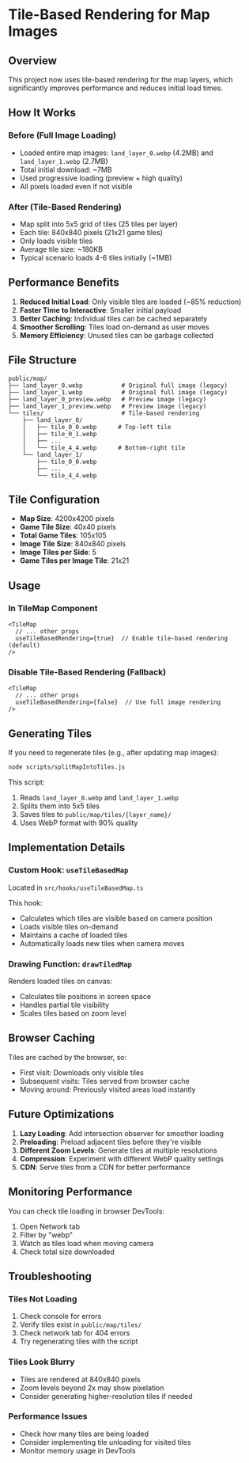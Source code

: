 # Tile-Based Rendering for Map Images

## Overview

This project now uses tile-based rendering for the map layers, which significantly improves performance and reduces initial load times.

## How It Works

### Before (Full Image Loading)
- Loaded entire map images: `land_layer_0.webp` (4.2MB) and `land_layer_1.webp` (2.7MB)
- Total initial download: ~7MB
- Used progressive loading (preview + high quality)
- All pixels loaded even if not visible

### After (Tile-Based Rendering)
- Map split into 5x5 grid of tiles (25 tiles per layer)
- Each tile: 840x840 pixels (21x21 game tiles)
- Only loads visible tiles
- Average tile size: ~180KB
- Typical scenario loads 4-6 tiles initially (~1MB)

## Performance Benefits

1. **Reduced Initial Load**: Only visible tiles are loaded (~85% reduction)
2. **Faster Time to Interactive**: Smaller initial payload
3. **Better Caching**: Individual tiles can be cached separately
4. **Smoother Scrolling**: Tiles load on-demand as user moves
5. **Memory Efficiency**: Unused tiles can be garbage collected

## File Structure

```
public/map/
├── land_layer_0.webp           # Original full image (legacy)
├── land_layer_1.webp           # Original full image (legacy)
├── land_layer_0_preview.webp   # Preview image (legacy)
├── land_layer_1_preview.webp   # Preview image (legacy)
└── tiles/                      # Tile-based rendering
    ├── land_layer_0/
    │   ├── tile_0_0.webp      # Top-left tile
    │   ├── tile_0_1.webp
    │   ├── ...
    │   └── tile_4_4.webp      # Bottom-right tile
    └── land_layer_1/
        ├── tile_0_0.webp
        ├── ...
        └── tile_4_4.webp
```

## Tile Configuration

- **Map Size**: 4200x4200 pixels
- **Game Tile Size**: 40x40 pixels
- **Total Game Tiles**: 105x105
- **Image Tile Size**: 840x840 pixels
- **Image Tiles per Side**: 5
- **Game Tiles per Image Tile**: 21x21

## Usage

### In TileMap Component

```tsx
<TileMap
  // ... other props
  useTileBasedRendering={true}  // Enable tile-based rendering (default)
/>
```

### Disable Tile-Based Rendering (Fallback)

```tsx
<TileMap
  // ... other props
  useTileBasedRendering={false}  // Use full image rendering
/>
```

## Generating Tiles

If you need to regenerate tiles (e.g., after updating map images):

```bash
node scripts/splitMapIntoTiles.js
```

This script:
1. Reads `land_layer_0.webp` and `land_layer_1.webp`
2. Splits them into 5x5 tiles
3. Saves tiles to `public/map/tiles/{layer_name}/`
4. Uses WebP format with 90% quality

## Implementation Details

### Custom Hook: `useTileBasedMap`

Located in `src/hooks/useTileBasedMap.ts`

This hook:
- Calculates which tiles are visible based on camera position
- Loads visible tiles on-demand
- Maintains a cache of loaded tiles
- Automatically loads new tiles when camera moves

### Drawing Function: `drawTiledMap`

Renders loaded tiles on canvas:
- Calculates tile positions in screen space
- Handles partial tile visibility
- Scales tiles based on zoom level

## Browser Caching

Tiles are cached by the browser, so:
- First visit: Downloads only visible tiles
- Subsequent visits: Tiles served from browser cache
- Moving around: Previously visited areas load instantly

## Future Optimizations

1. **Lazy Loading**: Add intersection observer for smoother loading
2. **Preloading**: Preload adjacent tiles before they're visible
3. **Different Zoom Levels**: Generate tiles at multiple resolutions
4. **Compression**: Experiment with different WebP quality settings
5. **CDN**: Serve tiles from a CDN for better performance

## Monitoring Performance

You can check tile loading in browser DevTools:

1. Open Network tab
2. Filter by "webp"
3. Watch as tiles load when moving camera
4. Check total size downloaded

## Troubleshooting

### Tiles Not Loading

1. Check console for errors
2. Verify tiles exist in `public/map/tiles/`
3. Check network tab for 404 errors
4. Try regenerating tiles with the script

### Tiles Look Blurry

- Tiles are rendered at 840x840 pixels
- Zoom levels beyond 2x may show pixelation
- Consider generating higher-resolution tiles if needed

### Performance Issues

- Check how many tiles are being loaded
- Consider implementing tile unloading for visited tiles
- Monitor memory usage in DevTools
